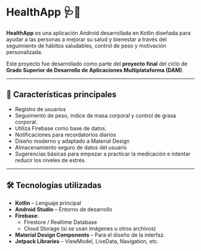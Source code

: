 # HealthApp 🩺📱

**HealthApp** es una aplicación Android desarrollada en Kotlin diseñada para ayudar a las personas a mejorar su salud y bienestar a través del seguimiento de hábitos saludables, control de peso y motivación personalizada.

Este proyecto fue desarrollado como parte del **proyecto final** del ciclo de **Grado Superior de Desarrollo de Aplicaciones Multiplataforma (DAM)**.

---

## 📱 Características principales

- Registro de usuarios
- Seguimiento de peso, índice de masa corporal y control de grasa corporal.
- Utiliza Firebase como base de datos.
- Notificaciones para recordatorios diarios
- Diseño moderno y adaptado a Material Design
- Almacenamiento seguro de datos del usuario
- Sugerencias básicas para empezar a practicar la medicación e intentar reducir los niveles de estrés.

---

## 🛠️ Tecnologías utilizadas

- **Kotlin** – Lenguaje principal
- **Android Studio** – Entorno de desarrollo
- **Firebase**:
  - Firestore / Realtime Database
  - Cloud Storage (si se usan imágenes u otros archivos)
- **Material Design Components** – Para el diseño de la interfaz.
- **Jetpack Libraries** – ViewModel, LiveData, Navigation, etc.


